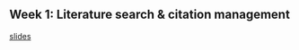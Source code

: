 ## Week 1: Literature search & citation management
<a href = https://shelbybachman.github.io/RA-tutorial-2019/01-litsearch_and_references/#10>slides</a>


